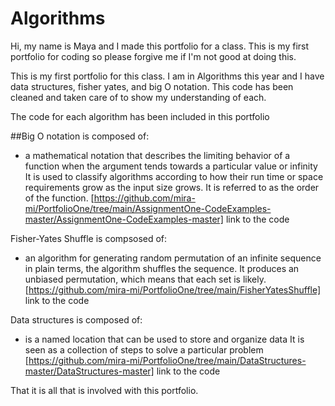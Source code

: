 # Algorithms
Hi, my name is Maya and I made this portfolio for a class. This is my first portfolio for coding so please forgive me if I'm not good at doing this.

This is my first portfolio for this class. I am in Algorithms this year and I have data structures, fisher yates, and big O notation.
This code has been cleaned and taken care of to show my understanding of each.

The code for each algorithm has been included in this portfolio

##Big O notation is composed of:
- a mathematical notation that describes the limiting behavior of a function when the argument tends towards a particular value or infinity
It is used to classify algorithms according to how their run time or space requirements grow as the input size grows.
It is referred to as the order of the function. 
[https://github.com/mira-mi/PortfolioOne/tree/main/AssignmentOne-CodeExamples-master/AssignmentOne-CodeExamples-master] link to the code

Fisher-Yates Shuffle is compsosed of:
 - an algorithm for generating random permutation of an infinite sequence in plain terms, the algorithm shuffles the sequence.
It produces an unbiased permutation, which means that each set is likely.
[https://github.com/mira-mi/PortfolioOne/tree/main/FisherYatesShuffle] link to the code

Data structures is composed of:
  - is a named location that can be used to store and organize data
 It is seen as a collection of steps to solve a particular problem
 [https://github.com/mira-mi/PortfolioOne/tree/main/DataStructures-master/DataStructures-master] link to the code
 
 
 
 That it is all that is involved with this portfolio.
 
